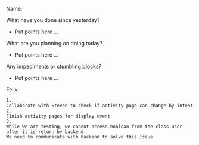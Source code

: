 Name: 

What have you done since yesterday?

- Put points here ...

What are you planning on doing today?

- Put points here ...

Any impediments or stumbling blocks?

- Put points here ...

Felix:
```
1. 
Collaborate with Steven to check if activity page can change by intent
2. 
Finish activity pages for display event
3. 
While we are testing, we cannot access boolean from the class user after it is return by backend
We need to communicate with backend to solve this issue
```
